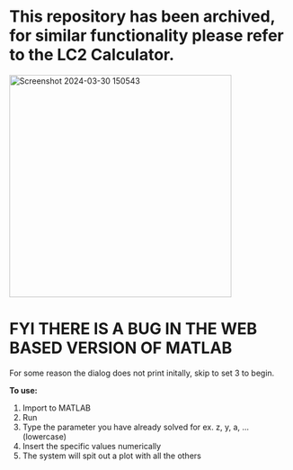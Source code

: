 # This repository has been archived, for similar functionality please refer to the LC2 Calculator.

<img width="395" alt="Screenshot 2024-03-30 150543" src="https://github.com/kiva-mccr/zyabhgParameterCalculator/assets/137964838/865d4be5-ef1b-4060-a475-67df77faa0b4">

# FYI THERE IS A BUG IN THE WEB BASED VERSION OF MATLAB
For some reason the dialog does not print initally, skip to set 3 to begin.

**To use:**
1. Import to MATLAB
2. Run
3. Type the parameter you have already solved for ex. z, y, a, ... (lowercase)
4. Insert the specific values numerically
5. The system will spit out a plot with all the others
